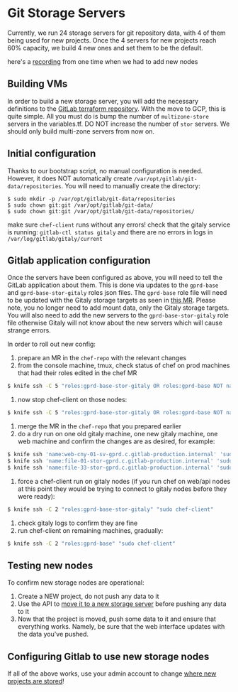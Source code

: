 # Git Storage Servers

Currently, we run 24 storage servers for git repository data, with 4 of them being used for new projects.
Once the 4 servers for new projects reach 60% capacity, we build 4 new ones and set them to be the default.

here's a [recording](https://drive.google.com/file/d/1d2OnABnaMKVlBCQWj_GLpaNN4N4Z1v7R/view) from one time when we had to add new nodes


## Building VMs

In order to build a new storage server, you will add the necessary definitions to the [GitLab terraform repository](https://gitlab.com/gitlab-com/gitlab-com-infrastructure).
With the move to GCP, this is quite simple. All you must do is bump the number of `multizone-store`
servers in the variables.tf. DO NOT increase the number of `stor` servers. We should only build multi-zone servers from now on.

## Initial configuration

Thanks to our bootstrap script, no manual configuration is needed. However,
it does NOT automatically create `/var/opt/gitlab/git-data/repositories`.
You will need to manually create the directory:
```
$ sudo mkdir -p /var/opt/gitlab/git-data/repositories
$ sudo chown git:git /var/opt/gitlab/git-data/
$ sudo chown git:git /var/opt/gitlab/git-data/repositories/
```

make sure `chef-client` runs without any errors!
check that the gitaly service is running: `gitlab-ctl status gitaly` and there are no errors in logs in `/var/log/gitlab/gitaly/current`

## Gitlab application configuration

Once the servers have been configured as above, you will need to tell the GitLab
application about them. This is done via updates to the `gprd-base` and `gprd-base-stor-gitaly`
roles json files. The `gprd-base` role file will need to be updated with the Gitaly storage targets
as seen in [this MR](https://ops.gitlab.net/gitlab-cookbooks/chef-repo/merge_requests/2419/diffs#d38d00ba2c0e0e3043780492adc276b5b9cf6b32_421_446).
Please note, you no longer need to add mount data, only the Gitaly storage targets.
You will also need to add the new servers to the `gprd-base-stor-gitaly` role file otherwise Gitaly
will not know about the new servers which will cause strange errors.

In order to roll out new config:
1. prepare an MR in the `chef-repo` with the relevant changes
1. from the console machine, tmux, check status of chef on prod machines that had their roles edited in the chef MR
```bash
$ knife ssh -C 5 "roles:gprd-base-stor-gitaly OR roles:gprd-base NOT name:bastion-01-inf-gprd.c.gitlab-production.internal NOT name:bastion-02-inf-gprd.c.gitlab-production.internal NOT name:bastion-03-inf-gprd.c.gitlab-production.internal" "sudo systemctl is-active chef-client.service"
```
1. now stop chef-client on those nodes:
```bash
$ knife ssh -C 5 "roles:gprd-base-stor-gitaly OR roles:gprd-base NOT name:bastion-01-inf-gprd.c.gitlab-production.internal NOT name:bastion-02-inf-gprd.c.gitlab-production.internal NOT name:bastion-03-inf-gprd.c.gitlab-production.internal" "sudo systemctl stop chef-client.service"
```
1. merge the MR in the `chef-repo` that you prepared earlier
1. do a dry run on one old gitaly machine, one new gitaly machine, one web machine and confirm the changes are as desired, for example:
```bash
$ knife ssh 'name:web-cny-01-sv-gprd.c.gitlab-production.internal' 'sudo chef-client --why-run'
$ knife ssh 'name:file-01-stor-gprd.c.gitlab-production.internal' 'sudo chef-client --why-run'
$ knife ssh 'name:file-33-stor-gprd.c.gitlab-production.internal' 'sudo chef-client --why-run'
```
1. force a chef-client run on gitaly nodes (if you run chef on web/api nodes at this point they would be trying to connect to gitaly nodes before they were ready):
```bash
$ knife ssh -C 2 "roles:gprd-base-stor-gitaly" "sudo chef-client"
```
1. check gitaly logs to confirm they are fine
1. run chef-client on remaining machines, gradually:
```bash
$ knife ssh -C 2 "roles:gprd-base" "sudo chef-client"
```

## Testing new nodes ##

To confirm new storage nodes are operational:
1. Create a NEW project, do not push any data to it
1. Use the API to [move it to a new storage server](https://gitlab.com/gitlab-com/runbooks/blob/master/howto/sharding.md) before pushing any data to it
1. Now that the project is moved, push some data to it and ensure that everything works. Namely, be sure that the
web interface updates with the data you've pushed.

## Configuring Gitlab to use new storage nodes ##

If all of the above works, use your admin account to change [where new projects are stored](https://docs.gitlab.com/ee/administration/repository_storage_paths.html#choose-where-new-project-repositories-will-be-stored)!
